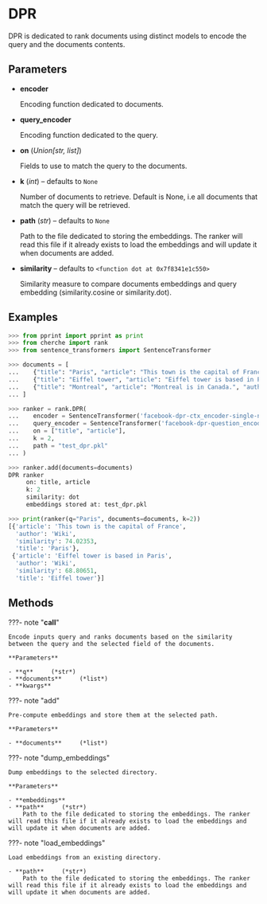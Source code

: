 # DPR

DPR is dedicated to rank documents using distinct models to encode the query and the documents contents.



## Parameters

- **encoder**

    Encoding function dedicated to documents.

- **query_encoder**

    Encoding function dedicated to the query.

- **on** (*Union[str, list]*)

    Fields to use to match the query to the documents.

- **k** (*int*) – defaults to `None`

    Number of documents to retrieve. Default is None, i.e all documents that match the query will be retrieved.

- **path** (*str*) – defaults to `None`

    Path to the file dedicated to storing the embeddings. The ranker will read this file if it already exists to load the embeddings and will update it when documents are added.

- **similarity** – defaults to `<function dot at 0x7f8341e1c550>`

    Similarity measure to compare documents embeddings and query embedding (similarity.cosine or similarity.dot).



## Examples

```python
>>> from pprint import pprint as print
>>> from cherche import rank
>>> from sentence_transformers import SentenceTransformer

>>> documents = [
...    {"title": "Paris", "article": "This town is the capital of France", "author": "Wiki"},
...    {"title": "Eiffel tower", "article": "Eiffel tower is based in Paris", "author": "Wiki"},
...    {"title": "Montreal", "article": "Montreal is in Canada.", "author": "Wiki"},
... ]

>>> ranker = rank.DPR(
...    encoder = SentenceTransformer('facebook-dpr-ctx_encoder-single-nq-base').encode,
...    query_encoder = SentenceTransformer('facebook-dpr-question_encoder-single-nq-base').encode,
...    on = ["title", "article"],
...    k = 2,
...    path = "test_dpr.pkl"
... )

>>> ranker.add(documents=documents)
DPR ranker
     on: title, article
     k: 2
     similarity: dot
     embeddings stored at: test_dpr.pkl

>>> print(ranker(q="Paris", documents=documents, k=2))
[{'article': 'This town is the capital of France',
  'author': 'Wiki',
  'similarity': 74.02353,
  'title': 'Paris'},
 {'article': 'Eiffel tower is based in Paris',
  'author': 'Wiki',
  'similarity': 68.80651,
  'title': 'Eiffel tower'}]
```

## Methods

???- note "__call__"

    Encode inputs query and ranks documents based on the similarity between the query and the selected field of the documents.

    **Parameters**

    - **q**     (*str*)    
    - **documents**     (*list*)    
    - **kwargs**    
    
???- note "add"

    Pre-compute embeddings and store them at the selected path.

    **Parameters**

    - **documents**     (*list*)    
    
???- note "dump_embeddings"

    Dump embeddings to the selected directory.

    **Parameters**

    - **embeddings**    
    - **path**     (*str*)    
        Path to the file dedicated to storing the embeddings. The ranker will read this file if it already exists to load the embeddings and will update it when documents are added.
    
???- note "load_embeddings"

    Load embeddings from an existing directory.

    - **path**     (*str*)    
        Path to the file dedicated to storing the embeddings. The ranker will read this file if it already exists to load the embeddings and will update it when documents are added.
    
